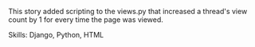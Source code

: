 This story added scripting to the views.py that increased a thread's view count by 1 for every time the page was viewed.

Skills: Django, Python, HTML